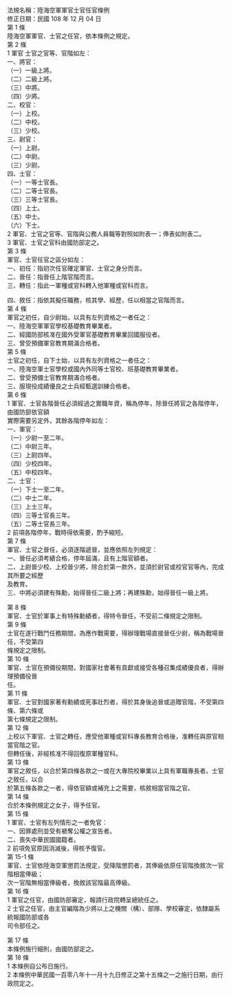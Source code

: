 法規名稱：陸海空軍軍官士官任官條例  
修正日期：民國 108 年 12 月 04 日  
第 1 條  
陸海空軍軍官、士官之任官，依本條例之規定。  
第 2 條  
1 軍官 士官之官等、官階如左：  
一、將官：  
（一）一級上將。  
（二）二級上將。  
（三）中將。  
（四）少將。  
二、校官：  
（一）上校。  
（二）中校。  
（三）少校。  
三、尉官：  
（一）上尉。  
（二）中尉。  
（三）少尉。  
四、士官：  
（一）一等士官長。  
（二）二等士官長。  
（三）三等士官長。  
（四）上士。  
（五）中士。  
（六）下士。  
2 軍官、士官之官等、官階與公務人員職等對照如附表一；俸表如附表二。  
3 軍官、士官之官科由國防部定之。  
第 3 條  
軍官、士官任官之區分如左：  
一、初任：指初次任官確定軍官、士官之身分而言。  
二、晉任：指晉任上階官階而言。  
三、轉任：指此一軍種或官科轉入他軍種或官科而言。  


四、敘任：指依其擬任職務，核其學、經歷，任以相當之官階而言。  
第 4 條  
軍官之初任，自少尉始，以具有左列資格之一者任之：  
一、陸海空軍軍官學校基礎教育畢業者。  
二、經國防部核准在國外受軍官基礎教育畢業回國服役者。  
三、曾受預備軍官教育期滿合格者。  
第 5 條  
士官之初任，自下士始，以具有左列資格之一者任之：  
一、陸海空軍士官學校或國內外同等士官校、班基礎教育畢業者。  
二、曾受預備士官教育期滿合格者。  
三、服現役成績優良之士兵經甄選訓練合格者。  
第 6 條  
1 軍官、士官各階晉任必須經過之實職年資，稱為停年，除晉任將官之各階停年，由國防部依官額  
實際需要另定外，其餘各階停年如左：  
一、軍官：  
（一）少尉一至二年。  
（二）中尉三年。  
（三）上尉四年。  
（四）少校四年。  
（五）中校四年。  
二、士官：  
（一）下士一至二年。  
（二）中士二年。  
（三）上士三年。  
（四）三等士官長三年。  
（五）二等士官長三年。  
2 前項各階停年，戰時得依需要，酌予縮短。  
第 7 條  
軍官、士官之晉任，必須逐階遞晉，並應依照左列規定：  
一、晉任必須考績合格，停年屆滿，且有上階官額者。  
二、上尉晉少校、上校晉少將，除合於第一款外，並須於尉官或校官官等內，完成其所要之經歷  
及教育。  
三、中將必須建有殊勳，始得晉任二級上將；再建殊勳，始得晉任一級上將。  


第 8 條  
軍官、士官於軍事上有特殊勳績者，得特令晉任，不受前二條規定之限制。  
第 9 條  
士官在遂行戰鬥任務期間，為應作戰需要，得辦理戰場直接晉任少尉，稱為戰場晉任，不受第四  
條規定之限制。  
第 10 條  
軍官、士官在預備役期間，對國家社會著有貢獻或接受各種召集成績優良者，得辦理預備役晉  
任。  
第 11 條  
軍官、士官對國家著有勳績或死事壯烈者，得於其身後追晉或追贈官階，不受第四條、第六條或  
第七條規定之限制。  
第 12 條  
上校以下軍官、士官之轉任，應受他軍種或官科專長教育合格後，准轉任與原官相當官階之官。  
但轉任後，非經核准不得回復原軍種官科。  
第 13 條  
軍官之敘任，以合於第四條各款之一或在大專院校畢業以上具有軍職專長者。士官之敘任，以合  
於第五條各款之一者，得依官額或補充上之需要，核敘相當官階之官。  
第 14 條  
合於本條例規定之女子，得予任官。  
第 15 條  
1 軍官、士官有左列情形之一者免官：  
一、因罪處刑並受有褫奪公權之宣告者。  
二、喪失中華民國國籍者。  
2 前項免官原因消滅後，得核予復官。  
第 15-1 條  
軍官、士官依陸海空軍懲罰法規定，受降階懲罰者，其俸級依原任官階換敘次一官階相當俸級；  
次一官階無相當俸級者，換敘該官階最高俸級。  
第 16 條  
1 軍官之任官，由國防部審定，報請行政院轉呈總統任之。  
2 士官之任官，由主官編階為少將以上之機關（構）、部隊、學校審定，依隸屬系統報國防部或各  
司令部任之。  


第 17 條  
本條例施行細則，由國防部定之。  
第 18 條  
1 本條例自公布日施行。  
2 本條例中華民國一百零八年十一月十九日修正之第十五條之一之施行日期，由行政院定之。  


